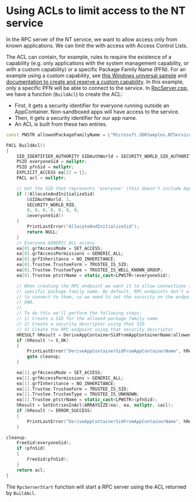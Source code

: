 # Using ACLs to limit access to the NT service

In the RPC server of the NT service, we want to allow access only from known applications. We can limit the with access with Access Control Lists.

The ACL can contain, for example, rules to require the existence of a capability (e.g. only applications with the system management capability, or with a custom capability) or a specific Package Family Name (PFN). For an example using a custom capability, see [this Windows universal sample](https://github.com/Microsoft/Windows-universal-samples/tree/master/Samples/CustomCapability) and [documentation to create and reserve a custom capability](https://docs.microsoft.com/en-us/windows-hardware/drivers/devapps/creating-a-custom-capability-to-pair-driver-with-hsa). In this example, only a specific PFN will be able to connect to the service. In [RpcServer.cpp](../Service/Server/RpcServer.cpp), we have a function (`BuildAcl`) to create the ACL:

* First, it gets a security identifier for everyone running outside an AppContainer. Non-sandboxed apps will have access to the service.
* Then, it gets a security identifier for our app name.
* An ACL is built from these two entries.

```cpp
const PWSTR allowedPackageFamilyName = L"Microsoft.SDKSamples.NTServiceRpc.CPP_8wekyb3d8bbwe";

PACL BuildAcl()
{
    SID_IDENTIFIER_AUTHORITY SIDAuthWorld = SECURITY_WORLD_SID_AUTHORITY;
    PSID everyoneSid = nullptr;
    PSID pfnSid = nullptr;
    EXPLICIT_ACCESS ea[2] = {};
    PACL acl = nullptr;

    // Get the SID that represents 'everyone' (this doesn't include AppContainers)
    if (!AllocateAndInitializeSid(
        &SIDAuthWorld, 1,
        SECURITY_WORLD_RID,
        0, 0, 0, 0, 0, 0, 0,
        &everyoneSid))
    {
        PrintLastError("AllocateAndInitializeSid");
        return NULL;
    }
    // Everyone GENERIC_ALL access
    ea[0].grfAccessMode = SET_ACCESS;
    ea[0].grfAccessPermissions = GENERIC_ALL;
    ea[0].grfInheritance = NO_INHERITANCE;
    ea[0].Trustee.TrusteeForm = TRUSTEE_IS_SID;
    ea[0].Trustee.TrusteeType = TRUSTEE_IS_WELL_KNOWN_GROUP;
    ea[0].Trustee.ptstrName = static_cast<LPWSTR>(everyoneSid);

    // When creating the RPC endpoint we want it to allow connections from the UWA with a
    // specific package family name. By default, RPC endpoints don't allow UWAs (AppContainer processes)
    // to connect to them, so we need to set the security on the endpoint to allow access to our specific
    // UWA.
    //
    // To do this we'll perform the following steps:
    // 1) Create a SID for the allowed package family name
    // 2) Create a security descriptor using that SID
    // 3) Create the RPC endpoint using that security descriptor
    HRESULT hResult = DeriveAppContainerSidFromAppContainerName(allowedPackageFamilyName, &pfnSid);
    if (hResult != S_OK)
    {
        PrintLastError("DeriveAppContainerSidFromAppContainerName", hResult);
        goto cleanup;
    }

    ea[1].grfAccessMode = SET_ACCESS;
    ea[1].grfAccessPermissions = GENERIC_ALL;
    ea[1].grfInheritance = NO_INHERITANCE;
    ea[1].Trustee.TrusteeForm = TRUSTEE_IS_SID;
    ea[1].Trustee.TrusteeType = TRUSTEE_IS_UNKNOWN;
    ea[1].Trustee.ptstrName = static_cast<LPWSTR>(pfnSid);
    hResult = SetEntriesInAcl(ARRAYSIZE(ea), ea, nullptr, &acl);
    if (hResult != ERROR_SUCCESS)
    {
        PrintLastError("DeriveAppContainerSidFromAppContainerName", hResult);
    }

cleanup:
    FreeSid(everyoneSid);
    if (pfnSid)
    {
        FreeSid(pfnSid);
    }
    return acl;
}
```

The `RpcServerStart` function will start a RPC server using the ACL returned by `BuildAcl`.
